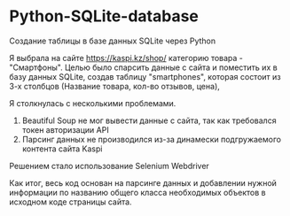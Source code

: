 # Python-SQLite-database
Создание таблицы в базе данных SQLite через Python


Я выбрала на сайте https://kaspi.kz/shop/ категорию товара - "Смартфоны". Целью было спарсить данные с сайта и поместить их в базу данных SQLite, 
создав таблицу "smartphones", которая состоит из 3-х столбцов (Название товара, кол-во отзывов, цена),

Я столкнулась с несколькими проблемами. 
1) Beautiful Soup не мог вывести данные с сайта, так как требовался токен авторизации API
2) Парсинг данных не производился из-за динамески подгружаемого контента сайта Kaspi

Решением стало использование Selenium Webdriver

Как итог, весь код основан на парсинге данных и добавлении нужной информации по названию общего класса необходимых объектов в исходном коде страницы сайта.
